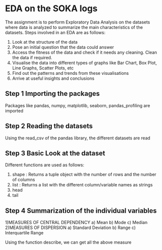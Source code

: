 # EDA on the SOKA logs

The assignment is to perform Exploratory Data Analysis on the datasets where data is analyzed to summarize the main characteristics of the datasets. Steps involved in an EDA are as follows:
  1) Look at the structure of the data
  2) Pose an initial question that the data could answer 
  3) Access the fitness of the data and check if it needs any cleaning. Clean the data if required.
  4) Visualise the data into different types of graphs like Bar Chart, Box Plot, Line Graphs, Scatter Plots, etc
  5) Find out the patterns and trends from these visualisations
  6) Arrive at useful insights and conclusions


## Step 1 Importing the packages
Packages like pandas, numpy, matplotlib, seaborn, pandas_profiling are imported

## Step 2 Reading the datasets
Using the read_csv of the pandas library, the different datasets are read

## Step 3 Basic Look at the dataset
Different functions are used as follows:
  1) shape : Returns a tuple object with the number of rows and the number of columns
  2) list : Returns a list with the different column/variable names as strings
  3) head 
  4) tail
  
## Step 4 Summarization of the individual variables
1)MEASURES OF CENTRAL DEPENDENCY
  a) Mean
  b) Mode
  c) Median
2)MEASURES OF DISPERSION
  a) Standard Deviation
  b) Range
  c) Interquartile Range

Using the function describe, we can get all the above measure
